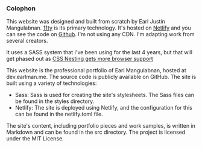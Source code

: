 ### Colophon

This website was designed and built from scratch by Earl Justin Mangulabnan. [11ty](https://www.11ty.dev/) is its primary technology. It's hosted on [Netlify](https://www.netlify.com/) and you can see the code on [Github](https://github.com/earlman/me-dev). I'm not using any CDN. I'm adapting work from several creators.

It uses a SASS system that I've been using for the last 4 years, but that will get phased out as [CSS Nesting gets more browser support](https://caniuse.com/css-nesting)

This website is the professional portfolio of Earl Mangulabnan, hosted at dev.earlman.me. The source code is publicly available on GitHub.
The site is built using a variety of technologies:

- Sass: Sass is used for creating the site's stylesheets. The Sass files can be found in the styles directory.
- Netlify: The site is deployed using Netlify, and the configuration for this can be found in the netlify.toml file.

The site's content, including portfolio pieces and work samples, is written in Markdown and can be found in the src directory.
The project is licensed under the MIT License.